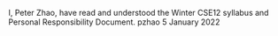 I, Peter Zhao, have read and understood the Winter CSE12 syllabus and Personal Responsibility Document.  pzhao 5 January 2022
